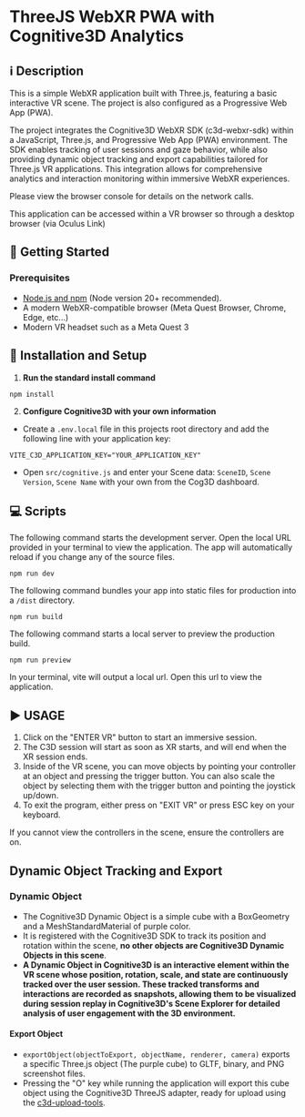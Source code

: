 # ThreeJS WebXR PWA with Cognitive3D Analytics

## ℹ️ Description 
This is a simple WebXR application built with Three.js, featuring a basic interactive VR scene. 
The project is also configured as a Progressive Web App (PWA).  

The project integrates the Cognitive3D WebXR SDK (c3d-webxr-sdk) within a JavaScript, Three.js, and Progressive Web App (PWA) environment. The SDK enables tracking of user sessions and gaze behavior, while also providing dynamic object tracking and export capabilities tailored for Three.js VR applications. This integration allows for comprehensive analytics and interaction monitoring within immersive WebXR experiences.

Please view the browser console for details on the network calls. 

This application can be accessed within a VR browser so through a desktop browser (via Oculus Link)


## 🚀 Getting Started
### Prerequisites
* [Node.js and npm](https://nodejs.org/en/) (Node version 20+ recommended).
* A modern WebXR-compatible browser (Meta Quest Browser, Chrome, Edge, etc...)
* Modern VR headset such as a Meta Quest 3

## 🔧 Installation and Setup
1. **Run the standard install command** 
```
npm install 
```
2. **Configure Cognitive3D with your own information** 
- Create a `.env.local` file in this projects root directory and add the following line with your application key:
```
VITE_C3D_APPLICATION_KEY="YOUR_APPLICATION_KEY"
```
- Open `src/cognitive.js` and enter your Scene data: `SceneID`, `Scene Version`, `Scene Name` with your own from the Cog3D dashboard. 


## 💻 Scripts

The following command starts the development server. Open the local URL provided in your terminal to view the application. The app will automatically reload if you change any of the source files.
```
npm run dev
```
The following command bundles your app into static files for production into a `/dist` directory.
```
npm run build
```
The following command starts a local server to preview the production build. 
```
npm run preview
```
In your terminal, vite will output a local url. Open this url to view the application. 

## ▶️ USAGE  

1. Click on the "ENTER VR" button to start an immersive session. 
2. The C3D session will start as soon as XR starts, and will end when the XR session ends.
3. Inside of the VR scene, you can move objects by pointing your controller at an object and pressing the trigger button. You can also scale the object by selecting them with the trigger button and pointing the joystick up/down. 
4. To exit the program, either press on "EXIT VR" or press ESC key on your keyboard.

If you cannot view the controllers in the scene, ensure the controllers are on.

## Dynamic Object Tracking and Export 

### Dynamic Object 
* The Cognitive3D Dynamic Object is a simple cube with a BoxGeometry and a MeshStandardMaterial of purple color.
* It is registered with the Cognitive3D SDK to track its position and rotation within the scene, **no other objects are Cognitive3D Dynamic Objects in this scene**.
* **A Dynamic Object in Cognitive3D is an interactive element within the VR scene whose position, rotation, scale, and state are continuously tracked over the user session. These tracked transforms and interactions are recorded as snapshots, allowing them to be visualized during session replay in Cognitive3D's Scene Explorer for detailed analysis of user engagement with the 3D environment.**

#### Export Object

* `exportObject(objectToExport, objectName, renderer, camera)` exports a specific Three.js object (The purple cube) to GLTF, binary, and PNG screenshot files.
* Pressing the "O" key while running the application will export this cube object using the Cognitive3D ThreeJS adapter, ready for upload using the [c3d-upload-tools](https://github.com/CognitiveVR/c3d-upload-tools). 


